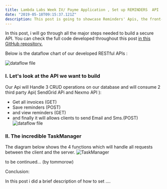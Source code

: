 ```yaml
---
title: Lambda Labs Week IV/ Payme Application , Set up REMINDERS  API
date: "2019-05-18T09:15:37.121Z"
description: This post is going to showcase Reminders' Apis, the front-end client should be able to Send,Save,Retrieve reminders and get all created invoices.
---
```

In this post, i will go through all the major steps needed to build a secure API.
You can check the full code developed throughout this post [in this GitHub repository.](https://github.com/Lambda-School-Labs/labspt2-pay-me)

Below is the dataflow chart of our developed  RESTful APIs  :

![dataflow file](https://i.imgur.com/W87zeoY.jpg)


### I. Let's look at the API we want to build 

Our Api will Handle 3 CRUD operations on our database and will consume 2 third party Api( SendGrid APi and Nexmo API ):
* Get all invoices (GET)
* Save reminders (POST)
* and view reminders (GET)
* and finally it will allows clients to send Email and Sms.(POST)
![dataflow file](https://i.imgur.com/EG30kWV.jpg)


### II. The incredible TaskManager 

The diagram below shows the 4 functions which will handle all requests between the client and the server.
![TaskManager](https://i.imgur.com/pILtjqy.png)

to be continued... (by tommorow)

Conclusion:

In this post i did a brief description of how to set ....

